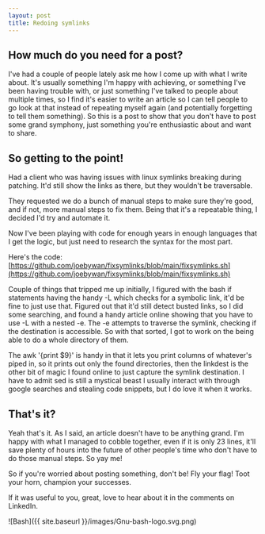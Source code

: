 ```yaml
---
layout: post
title: Redoing symlinks
---
```


## How much do you need for a post?
I've had a couple of people lately ask me how I come up with what I write about.  It's usually something I'm happy with achieving, or something I've been having trouble with, or just something I've talked to people about multiple times, so I find it's easier to write an article so I can tell people to go look at that instead of repeating myself again (and potentially forgetting to tell them something).  So this is a post to show that you don't have to post some grand symphony, just something you're enthusiastic about and want to share.

## So getting to the point!
Had a client who was having issues with linux symlinks breaking during patching.  It'd still show the links as there, but they wouldn't be traversable.  

They requested we do a bunch of manual steps to make sure they're good, and if not, more manual steps to fix them.  Being that it's a repeatable thing, I decided I'd try and automate it.

Now I've been playing with code for enough years in enough languages that I get the logic, but just need to research the syntax for the most part.

Here's the code: [https://github.com/joebywan/fixsymlinks/blob/main/fixsymlinks.sh](https://github.com/joebywan/fixsymlinks/blob/main/fixsymlinks.sh)

Couple of things that tripped me up initially, I figured with the bash if statements having the handy -L which checks for a symbolic link, it'd be fine to just use that.  Figured out that it'd still detect busted links, so I did some searching, and found a handy article online showing that you have to use -L with a nested -e.  The -e attempts to traverse the symlink, checking if the destination is accessible.  So with that sorted, I got to work on the being able to do a whole directory of them.

The awk '{print $9}' is handy in that it lets you print columns of whatever's piped in, so it prints out only the found directories, then the linkdest is the other bit of magic I found online to just capture the symlink destination.  I have to admit sed is still a mystical beast I usually interact with through google searches and stealing code snippets, but I do love it when it works.

## That's it?
Yeah that's it.  As I said, an article doesn't have to be anything grand.  I'm happy with what I managed to cobble together, even if it is only 23 lines, it'll save plenty of hours into the future of other people's time who don't have to do those manual steps.  So yay me!

So if you're worried about posting something, don't be!  Fly your flag!  Toot your horn, champion your successes.

If it was useful to you, great, love to hear about it in the comments on LinkedIn.

![Bash]({{ site.baseurl }}/images/Gnu-bash-logo.svg.png)